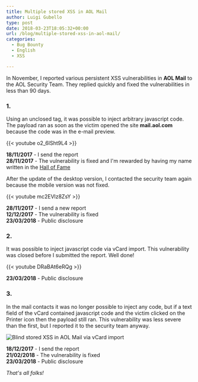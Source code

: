 ```yaml
---
title: Multiple stored XSS in AOL Mail
author: Luigi Gubello
type: post
date: 2018-03-23T18:05:32+00:00
url: /blog/multiple-stored-xss-in-aol-mail/
categories:
  - Bug Bounty
  - English
  - XSS

---
```

In November, I reported various persistent XSS vulnerabilities in **AOL Mail** to the AOL Security Team. They replied quickly and fixed the vulnerabilities in less than 90 days.

### 1.

Using an unclosed tag, it was possible to inject arbitrary javascript code. The payload ran as soon as the victim opened the site **mail.aol.com** because the code was in the e-mail preview.

{{< youtube o2_6lSht9L4 >}}
&nbsp;
  
**18/11/2017** - I send the report  
**28/11/2017** - The vulnerability is fixed and I'm rewarded by having my name written in the [Hall of Fame][1]

After the update of the desktop version, I contacted the security team again because the mobile version was not fixed.

{{< youtube mc2EVlz8ZsY >}}
&nbsp;
  
**28/11/2017** - I send a new report  
**12/12/2017** - The vulnerability is fixed  
**23/03/2018** - Public disclosure

### 2.

It was possible to inject javascript code via vCard import. This vulnerability was closed before I submitted the report. Well done!

{{< youtube DRaBAt6eRQg >}}
&nbsp;
  
**23/03/2018** - Public disclosure

### 3.

In the mail contacts it was no longer possible to inject any code, but if a text field of the vCard contained javascript code and the victim clicked on the Printer icon then the payload still ran. This vulnerability was less severe than the first, but I reported it to the security team anyway.

![Blind stored XSS in AOL Mail via vCard import](/images/2018/03/aol_stored_xss_print.png#center)

**18/12/2017** - I send the report  
**21/02/2018** - The vulnerability is fixed  
**23/03/2018** - Public disclosure

_That's all folks!_

 [1]: https://contact.security.aol.com/hof/
 [2]: /images/2018/03/aol_stored_xss_print.png